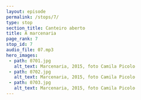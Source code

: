 ```yaml
---
layout: episode
permalink: /stops/7/
type: stop
section_title: Canteiro aberto
title: A marcenaria
page_rank: 7
stop_id: 7
audio_file: 07.mp3
hero_images:
 - path: 0701.jpg
   alt_text: Marcenaria, 2015, foto Camila Picolo
 - path: 0702.jpg
   alt_text: Marcenaria, 2015, foto Camila Picolo
 - path: 0703.jpg
   alt_text: Marcenaria, 2015, foto Camila Picolo
---
```

